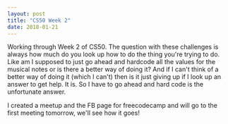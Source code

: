 ```yaml
---
layout: post
title: "CS50 Week 2"
date: 2018-01-21
---
```


Working through Week 2 of CS50. The question with these challenges is always how much do you look up how to do the thing you're trying to do. Like am I supposed to just go ahead and hardcode all the values for the musical notes or is there a better way of doing it? And if I can't think of a better way of doing it (which I can't) then is it just giving up if I look up an answer to get help. It is. So I have to go ahead and hard code is the unfortunate answer.

I created a meetup and the FB page for freecodecamp and will go to the first meeting tomorrow, we'll see how it goes!
